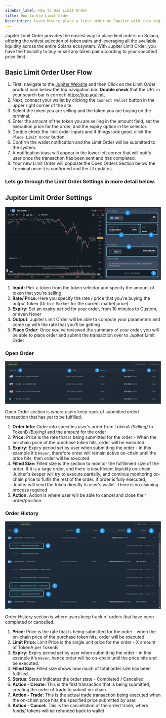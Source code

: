 ```yaml
---
sidebar_label: How to Use Limit Order
title: How to Use Limit Order
Description: Learn how to place a limit order on Jupiter with this beginners guide.
---
```


<head>
    <title>How To Place a Limit Order Using Jupiter</title>
    <meta name="twitter:card" content="summary" />
</head>

Jupiter Limit Order provides the easiest way to place limit orders on Solana, offering the widest selection of token pairs and leveraging all the available liquidity across the entire Solana ecosystem. With Jupiter Limit Order, you have the flexibility to buy or sell any token pair according to your specified price limit.

## Basic Limit Order User Flow

1. First, navigate to the [Jupiter Website](https://jup.ag/) and then Click on the Limit Order product icon below the top navigation bar. **Double check** that the URL in your search bar is correct: https://jup.ag/limit
2. Next, connect your wallet by clicking the `Connect Wallet` button in the upper right corner of the site.
3. Select the token you are selling and the token you are buying on the terminal.
4. Enter the amount of the token you are selling in the amount field, set the execution price for the order, and the expiry option in the selector. 
5. Double check the limit order inputs and if things look good, click the `Place Limit Order` button.
6. Confirm the wallet notification and the Limit Order will be submitted to the system. 
7. A notification toast will appear in the lower left corner that will notify user once the transaction has been sent and has completed.
8. Your new Limit Order will populate the Open Orders Section below the Terminal once it is confirmed and the UI updates.

### Lets go through the Limit Order Settings in more detail below.

## Jupiter Limit Order Settings

![Limit Order 2](../img/limit-order/limit-order-1.png)

1. **Input:** Pick a token from the token selector and specify the amount of token that you're selling
2. **Rate/ Price:** Here you specify the rate / price that you're buying the output token (Or `Use Market` for the current market price)
3. **Expiry:** Set an expiry period for your order, from 10 minutes to Custom, or even Never
4. **Output:** Jupiter Limit Order will be able to compute your parameters and come up with the rate that you'll be getting
5. **Place Order:** Once you've reviewed the summary of your order, you will be able to place order and submit the transaction over to Jupiter Limit Order

### Open Order

![Limit Order 4](../img/limit-order/limit-order-2.png)

Open Order section is where users keep track of submitted order/ transaction that has yet to be fulfilled.

1. **Order Info:** Order info specifies user's order from TokenA _(Selling)_ to TokenB _(Buying)_ and the amount for the order
2. **Price:** Price is the rate that is being submitted for the order - When the on-chain price of the purchase token hits, order will be executed
3. **Expiry:** Expiry period set by user when submitting the order - in this example it's `Never`, therefore order will remain active on-chain until the price hits, then order will be executed
4. **Filled Size:** Filled size is the section to monitor the fulfillment size of the order. If it is a large order, and there is insufficient liquidity on-chain, Jupiter's keeper will try to execute partially, and continue monitoring on-chain price to fulfill the rest of the order. If order is fully executed, Jupiter will send the token directly to user's wallet. There is no claiming process required
5. **Action:** Action is where user will be able to cancel and close their order/position

### Order History

![Limit Order 3](../img/limit-order/limit-order-3.png)

Order History section is where users keep track of orders that have been completed or cancelled.

1. **Price:** Price is the rate that is being submitted for the order - when the on-chain price of the purchase token hits, order will be executed
2. **Limit Price:** Limit Price is the single unit price for the order - X amount of TokenA per TokenB
3. **Expiry:** Expiry period set by user when submitting the order - in this example it's `Never`, hence order will be on-chain until the price hits and be executed.
4. **Filled Size:** Filled size shows how much of total order size has been fulfilled
5. **Status:** Status indicates the order state - Completed / Cancelled
6. **Action - Create:** This is the first transaction that is being submitted, creating the order of trade to submit on-chain.
7. **Action - Trade:** This is the actual trade transaction being executed when the on-chain price hits the specified price submitted by user.
8. **Action - Cancel:** This is the cancellation of the order/ trade, where funds/ tokens will be refunded back to wallet

